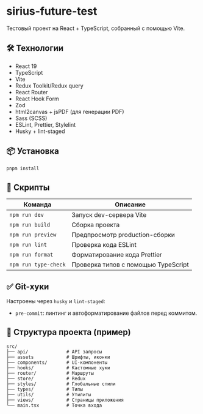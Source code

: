 # sirius-future-test

Тестовый проект на React + TypeScript, собранный с помощью Vite.

## 🛠️ Технологии

- React 19
- TypeScript
- Vite
- Redux Toolkit/Redux query
- React Router 
- React Hook Form
- Zod
- html2canvas + jsPDF (для генерации PDF)
- Sass (SCSS)
- ESLint, Prettier, Stylelint
- Husky + lint-staged

## 📦 Установка

```bash
pnpm install
```

## 🚀 Скрипты

| Команда               | Описание                                     |
|-----------------------|----------------------------------------------|
| `npm run dev`         | Запуск dev-сервера Vite                      |
| `npm run build`       | Сборка проекта                               |
| `npm run preview`     | Предпросмотр production-сборки               |
| `npm run lint`        | Проверка кода ESLint                         |
| `npm run format`      | Форматирование кода Prettier                 |
| `npm run type-check`  | Проверка типов с помощью TypeScript          |

## ✅ Git-хуки

Настроены через `husky` и `lint-staged`:
- `pre-commit`: линтинг и автоформатирование файлов перед коммитом.

## 🔧 Структура проекта (пример)

```
src/
├── api/              # API запросы
├── assets            # Шрифты, иконки
├── components/       # UI-компоненты
├── hooks/            # Кастомные хуки
├── router/           # Маршруты
├── store/            # Redux
├── styles/           # Глобальные стили
├── types/            # Типы
├── utils/            # Утилиты
├── views/            # Страницы приложения
└── main.tsx          # Точка входа
```
